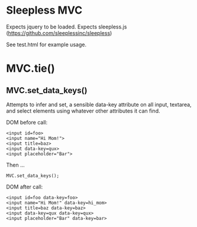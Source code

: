 
# Sleepless MVC

Expects jquery to be loaded.
Expects sleepless.js (https://github.com/sleeplessinc/sleepless)

See test.html for example usage.

# MVC.tie()

## MVC.set_data_keys()

Attempts to infer and set, a sensible data-key attribute on all input, textarea, and select elements using whatever other attributes it can find.

DOM before call:

	<input id=foo>
	<input name="Hi Mom!">
	<input title=baz>
	<input data-key=qux>
	<input placeholder="Bar">

Then ...

	MVC.set_data_keys();

DOM after call:

	<input id=foo data-key=foo>
	<input name="Hi Mom!" data-key=hi_mom>
	<input title=baz data-key=baz>
	<input data-key=qux data-key=qux>
	<input placeholder="Bar" data-key=bar>

